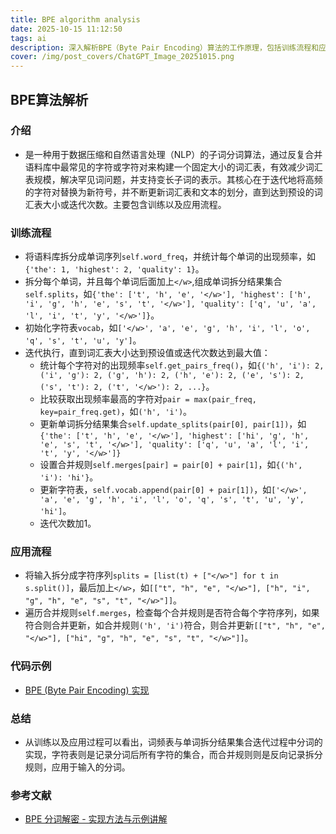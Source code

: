 ```yaml
---
title: BPE algorithm analysis
date: 2025-10-15 11:12:50
tags: ai
description: 深入解析BPE（Byte Pair Encoding）算法的工作原理，包括训练流程和应用流程，通过迭代合并高频字符对来构建词汇表，有效解决NLP中的罕见词问题。
cover: /img/post_covers/ChatGPT_Image_20251015.png
---
```


## BPE算法解析

### 介绍

* 是一种用于数据压缩和自然语言处理（NLP）的子词分词算法，通过反复合并语料库中最常见的字符或字符对来构建一个固定大小的词汇表，有效减少词汇表规模，解决罕见词问题，并支持变长子词的表示。其核心在于迭代地将高频的字符对替换为新符号，并不断更新词汇表和文本的划分，直到达到预设的词汇表大小或迭代次数。主要包含训练以及应用流程。

### 训练流程

* 将语料库拆分成单词序列```self.word_freq```，并统计每个单词的出现频率，如```{'the': 1, 'highest': 2, 'quality': 1}```。
* 拆分每个单词，并且每个单词后面加上```</w>```,组成单词拆分结果集合```self.splits```，如```{'the': ['t', 'h', 'e', '</w>'], 'highest': ['h', 'i', 'g', 'h', 'e', 's', 't', '</w>'], 'quality': ['q', 'u', 'a', 'l', 'i', 't', 'y', '</w>']}```。
* 初始化字符表```vocab```，如```['</w>', 'a', 'e', 'g', 'h', 'i', 'l', 'o', 'q', 's', 't', 'u', 'y']```。
* 迭代执行，直到词汇表大小达到预设值或迭代次数达到最大值：
  * 统计每个字符对的出现频率```self.get_pairs_freq()```，如```{('h', 'i'): 2, ('i', 'g'): 2, ('g', 'h'): 2, ('h', 'e'): 2, ('e', 's'): 2, ('s', 't'): 2, ('t', '</w>'): 2, ...}```。
  * 比较获取出现频率最高的字符对```pair = max(pair_freq, key=pair_freq.get)```，如```('h', 'i')```。
  * 更新单词拆分结果集合```self.update_splits(pair[0], pair[1])```，如```{'the': ['t', 'h', 'e', '</w>'], 'highest': ['hi', 'g', 'h', 'e', 's', 't', '</w>'], 'quality': ['q', 'u', 'a', 'l', 'i', 't', 'y', '</w>']}```
  * 设置合并规则```self.merges[pair] = pair[0] + pair[1]```，如```{('h', 'i'): 'hi'}```。
  * 更新字符表，```self.vocab.append(pair[0] + pair[1])```，如```['</w>', 'a', 'e', 'g', 'h', 'i', 'l', 'o', 'q', 's', 't', 'u', 'y', 'hi']```。
  * 迭代次数加1。

### 应用流程

* 将输入拆分成字符序列```splits = [list(t) + ["</w>"] for t in s.split()]```，最后加上```</w>```，如```[["t", "h", "e", "</w>"], ["h", "i", "g", "h", "e", "s", "t", "</w>"]]```。
* 遍历合并规则```self.merges```，检查每个合并规则是否符合每个字符序列，如果符合则合并更新，如合并规则```('h', 'i')```符合，则合并更新```[["t", "h", "e", "</w>"], ["hi", "g", "h", "e", "s", "t", "</w>"]]```。

### 代码示例

* [BPE (Byte Pair Encoding) 实现](https://github.com/Garden12138/ai-example/tree/main/BPE)

### 总结

* 从训练以及应用过程可以看出，词频表与单词拆分结果集合迭代过程中分词的实现，字符表则是记录分词后所有字符的集合，而合并规则则是反向记录拆分规则，应用于输入的分词。

### 参考文献

* [BPE 分词解密 - 实现方法与示例讲解](https://martinlwx.github.io/zh-cn/the-bpe-tokenizer/)

